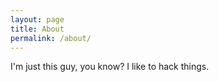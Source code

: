 ```yaml
---
layout: page
title: About
permalink: /about/
---
```


I'm just this guy, you know? I like to hack things.
